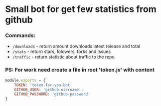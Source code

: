 # Small bot for get few statistics from github

### Commands:
- `/downloads` - return amount downloads latest release and total
- `/stats` - return stars, folowers, forks and issues
- `/traffic` - return statistic about traffic to the repo

### PS: For work need create a file in root 'token.js' with content
```js
module.exports = {
    TOKEN: 'token-for-you-bot'
    GITHUB_USER: 'github-username',
    GITHUB_PASSWORD: 'github-password'
}
```

